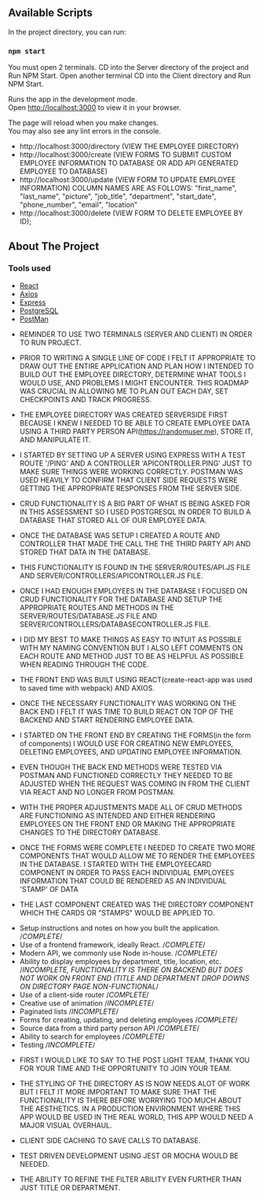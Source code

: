 <!-- GETTING STARTED -->

## Available Scripts

In the project directory, you can run:

### `npm start`
You must open 2 terminals. CD into the Server directory of the project and Run NPM Start. Open another terminal CD into the Client directory and Run NPM Start. 

Runs the app in the development mode.\
Open [http://localhost:3000](http://localhost:3000) to view it in your browser.

The page will reload when you make changes.\
You may also see any lint errors in the console.

* http://localhost:3000/directory (VIEW THE EMPLOYEE DIRECTORY)
* http://localhost:3000/create (VIEW FORMS TO SUBMIT CUSTOM EMPLOYEE INFORMATION TO DATABASE OR ADD API GENERATED EMPLOYEE TO DATABASE)
* http://localhost:3000/update (VIEW FORM TO UPDATE EMPLOYEE INFORMATION) COLUMN NAMES ARE AS FOLLOWS: 
    "first_name",
	"last_name",
    "picture",
	"job_title",
	"department",
	"start_date",
	"phone_number",
	"email",
	"location"
* http://localhost:3000/delete (VIEW FORM TO DELETE EMPLOYEE BY ID);

<!-- ABOUT THE PROJECT -->

## About The Project

### Tools used
* [React](https://reactjs.org/docs/getting-started.html)
* [Axios](https://axios-http.com/docs/intro)
* [Express](https://expressjs.com/)
* [PostgreSQL](https://www.postgresql.org/docs/)
* [PostMan](https://learning.postman.com/docs/getting-started/introduction/)


<!-- NOTES -->

* REMINDER TO USE TWO TERMINALS (SERVER AND CLIENT) IN ORDER TO RUN PROJECT.

* PRIOR TO WRITING A SINGLE LINE OF CODE I FELT IT APPROPRIATE TO DRAW OUT THE ENTIRE APPLICATION AND PLAN HOW I INTENDED TO BUILD OUT THE EMPLOYEE DIRECTORY, DETERMINE WHAT TOOLS I WOULD USE, AND PROBLEMS I MIGHT ENCOUNTER. THIS ROADMAP WAS CRUCIAL IN ALLOWING ME TO PLAN OUT EACH DAY, SET CHECKPOINTS AND TRACK PROGRESS.

* THE EMPLOYEE DIRECTORY WAS CREATED SERVERSIDE FIRST BECAUSE I KNEW I NEEDED TO BE ABLE TO CREATE EMPLOYEE DATA USING A THIRD PARTY PERSON API(https://randomuser.me), STORE IT, AND MANIPULATE IT. 

* I STARTED BY SETTING UP A SERVER USING EXPRESS WITH A TEST ROUTE '/PING' AND A CONTROLLER 'APICONTROLLER.PING' JUST TO MAKE SURE THINGS WERE WORKING CORRECTLY. POSTMAN WAS USED HEAVILY TO CONFIRM THAT CLIENT SIDE REQUESTS WERE GETTING THE APPROPRIATE RESPONSES FROM THE SERVER SIDE.

* CRUD FUNCTIONALITY IS A BIG PART OF WHAT IS BEING ASKED FOR IN THIS ASSESSMENT SO I USED POSTGRESQL IN ORDER TO BUILD A DATABASE THAT STORED ALL OF OUR EMPLOYEE DATA. 

* ONCE THE DATABASE WAS SETUP I CREATED A ROUTE AND CONTROLLER THAT MADE THE CALL THE THE THIRD PARTY API AND STORED THAT DATA IN THE DATABASE.

* THIS FUNCTIONALITY IS FOUND IN THE  SERVER/ROUTES/API.JS FILE AND SERVER/CONTROLLERS/APICONTROLLER.JS FILE.

* ONCE I HAD ENOUGH EMPLOYEES IN THE DATABASE I FOCUSED ON CRUD FUNCTIONALITY FOR THE DATABASE AND SETUP THE APPROPRIATE ROUTES AND METHODS IN THE SERVER/ROUTES/DATABASE.JS FILE AND SERVER/CONTROLLERS/DATABASECONTROLLER.JS FILE.

* I DID MY BEST TO MAKE THINGS AS EASY TO INTUIT AS POSSIBLE WITH MY NAMING CONVENTION BUT I ALSO LEFT COMMENTS ON EACH ROUTE AND METHOD JUST TO BE AS HELPFUL AS POSSIBLE WHEN READING THROUGH THE CODE.

* THE FRONT END WAS BUILT USING REACT(create-react-app was used to saved time with webpack) AND AXIOS.

* ONCE THE NECESSARY FUNCTIONALITY WAS WORKING ON THE BACK END I FELT IT WAS TIME TO BUILD REACT ON TOP OF THE BACKEND AND START RENDERING EMPLOYEE DATA.

* I STARTED ON THE FRONT END BY CREATING THE FORMS(in the form of components) I WOULD USE FOR CREATING NEW EMPLOYEES, DELETING EMPLOYEES, AND UPDATING EMPLOYEE INFORMATION.

* EVEN THOUGH THE BACK END METHODS WERE TESTED VIA POSTMAN AND FUNCTIONED CORRECTLY THEY NEEDED TO BE ADJUSTED WHEN THE REQUEST WAS COMING IN FROM THE CLIENT VIA REACT AND NO LONGER FROM POSTMAN.

* WITH THE PROPER ADJUSTMENTS MADE ALL OF CRUD METHODS ARE FUNCTIONING AS INTENDED AND EITHER RENDERING EMPLOYEES ON THE FRONT END OR MAKING THE APPROPRIATE CHANGES TO THE DIRECTORY DATABASE.

* ONCE THE FORMS WERE COMPLETE I NEEDED TO CREATE TWO MORE COMPONENTS THAT WOULD ALLOW ME TO RENDER THE EMPLOYEES IN THE DATABASE. I STARTED WITH THE EMPLOYEECARD COMPONENT IN ORDER TO PASS EACH INDIVIDUAL EMPLOYEES INFORMATION THAT COULD BE RENDERED AS AN INDIVIDUAL 'STAMP' OF DATA

* THE LAST COMPONENT CREATED WAS THE DIRECTORY COMPONENT WHICH THE CARDS OR "STAMPS" WOULD BE APPLIED TO.  

<!-- SUGGESTED FEATURES COMPLETE/INCOMPLETE  -->     

* Setup instructions and notes on how you built the application.    /*COMPLETE*/
* Use of a frontend framework, ideally React.                       /*COMPLETE*/
* Modern API, we commonly use Node in-house.                        /*COMPLETE*/
* Ability to display employees by department, title, location, etc. /*INCOMPLETE, FUNCTIONALITY IS THERE ON BACKEND BUT DOES NOT WORK ON FRONT END (TITLE AND DEPARTMENT DROP DOWNS ON DIRECTORY PAGE NON-FUNCTIONAL*/
* Use of a client-side router                                       /*COMPLETE*/
* Creative use of animation                                         /*INCOMPLETE*/
* Paginated lists                                                   /*INCOMPLETE*/
* Forms for creating, updating, and deleting employees              /*COMPLETE*/
* Source data from a third party person API                         /*COMPLETE*/
* Ability to search for employees                                   /*COMPLETE*/
* Testing                                                           /*INCOMPLETE*/

<!-- MY THOUGHTS/WHAT WOULD BE MORE COMPLETE IN THIS PROJECT IN A PRODUCTION ENVIROMENT -->

* FIRST I WOULD LIKE TO SAY TO THE POST LIGHT TEAM, THANK YOU FOR YOUR TIME AND THE OPPORTUNITY TO JOIN YOUR TEAM.

* THE STYLING OF THE DIRECTORY AS IS NOW NEEDS ALOT OF WORK BUT I FELT IT MORE IMPORTANT TO MAKE SURE THAT THE FUNCTIONALITY IS THERE BEFORE WORRYING TOO MUCH ABOUT THE AESTHETICS. IN A PRODUCTION ENVIRONMENT WHERE THIS APP WOULD BE USED IN THE REAL WORLD, THIS APP WOULD NEED A MAJOR VISUAL OVERHAUL. 

* CLIENT SIDE CACHING TO SAVE CALLS TO DATABASE. 

* TEST DRIVEN DEVELOPMENT USING JEST OR MOCHA WOULD BE NEEDED.

* THE ABILITY TO REFINE THE FILTER ABILITY EVEN FURTHER THAN JUST TITLE OR DEPARTMENT. 




